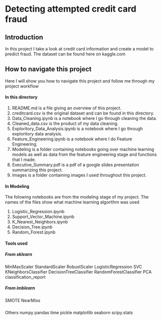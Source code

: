 # Detecting attempted credit card fraud

## Introduction
In this project I take a look at credit card information and create a model to predict fraud. The dataset can be found here on kaggle.com

## How to navigate this project
Here I will show you how to navigate this project and follow me through my project workflow


#### In this directory
1) README.md is a file giving an overview of this project.
2) creditcard.csv is the original dataset and can be found in this directory.
3) Data_Cleaning.ipynb is a notebook where I go through cleaning the data.
4) Cleaned_data.csv is the product of my data cleaning.
5) Exploritory_Data_Analysis.ipynb is a notebook where I go through exploritory data analysis.
6) Feature_Engineering.ipynb is a notebook where I do Feature Engineering.
7) Modeling is a folder containing notebooks going over machine learning models as well as data from the feature engineering stage and functions that I made.
8) Executive_Summary.pdf is a pdf of a google slides presentation summarizing this project.
9) Images is a folder containing images I used throughout this project.

#### In Modeling
The folowing notebooks are from the modeling stage of my project. The names of the files show what machine learning algorithm was used
1) Logistic_Regression.ipynb
2) Support_Vector_Machine.ipynb
3) K_Nearest_Neighbors.ipynb
4) Decision_Tree.ipynb
5) Random_Forest.ipynb

#### Tools used
##### From sklearn
MinMaxScaler
StandardScaler
RobustScaler
LogisticRegression
SVC
KNeighborsClassifier
DecisionTreeClassifier
RandomForestClassifier
PCA
classification_report

##### From imblearn
SMOTE
NearMiss

##### 
Others
numpy
pandas
time
pickle
matplotlib
seaborn
scipy.stats
